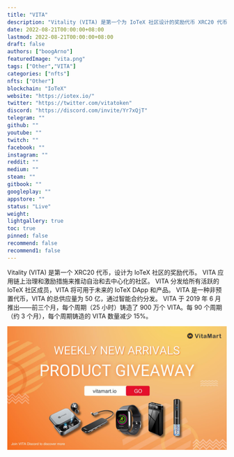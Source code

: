 ```yaml
---
title: "VITA"
description: "Vitality (VITA) 是第一个为 IoTeX 社区设计的奖励代币 XRC20 代币。"
date: 2022-08-21T00:00:00+08:00
lastmod: 2022-08-21T00:00:00+08:00
draft: false
authors: ["boogArno"]
featuredImage: "vita.png"
tags: ["Other","VITA"]
categories: ["nfts"]
nfts: ["Other"]
blockchain: "IoTeX"
website: "https://iotex.io/"
twitter: "https://twitter.com/vitatoken"
discord: "https://discord.com/invite/Yr7xQjT"
telegram: ""
github: ""
youtube: ""
twitch: ""
facebook: ""
instagram: ""
reddit: ""
medium: ""
steam: ""
gitbook: ""
googleplay: ""
appstore: ""
status: "Live"
weight: 
lightgallery: true
toc: true
pinned: false
recommend: false
recommend1: false
---
```

Vitality (VITA) 是第一个 XRC20 代币，设计为 IoTeX 社区的奖励代币。 VITA 应用链上治理和激励措施来推动自治和去中心化的社区。 VITA 分发给所有活跃的 IoTeX 社区成员，VITA 将可用于未来的 IoTeX DApp 和产品。
VITA 是一种非预置代币，VITA 的总供应量为 50 亿，通过智能合约分发。 VITA 于 2019 年 6 月推出——前三个月，每个周期（25 小时）铸造了 900 万个 VITA。每 90 个周期（约 3 个月），每个周期铸造的 VITA 数量减少 15%。

![EEDjBqGUYAEdbyI](EEDjBqGUYAEdbyI.jpg)